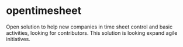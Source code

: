 # opentimesheet
Open solution to help new companies in time sheet control and basic activities, looking for contributors. This solution is looking expand agile initiatives.
